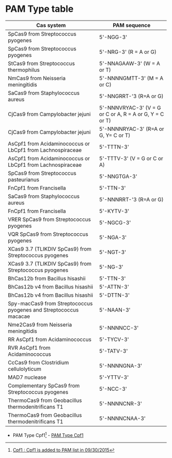 # PAM Type table

Cas system                                                        | PAM sequence
------------------------------------------------------------------|------
SpCas9 from Streptococcus pyogenes                                | 5'-NGG-3'
SpCas9 from Streptococcus pyogenes                                | 5'-NRG-3' (R = A or G)
StCas9 from Streptococcus thermophilus                            | 5'-NNAGAAW-3' (W = A or T)
NmCas9 from Neisseria meningitidis                                | 5'-NNNNGMTT-3' (M = A or C)
SaCas9 from Staphylococcus aureus                                 | 5'-NNGRRT-'3 (R=A or G)
CjCas9 from Campylobacter jejuni                                  | 5'-NNNVRYAC-3' (V = G or C or A, R = A or G, Y = C or T)
CjCas9 from Campylobacter jejuni                                  | 5'-NNNNRYAC-3' (R=A or G, Y= C or T)
AsCpf1 from Acidaminococcus or LbCpf1 from Lachnospiraceae        | 5'-TTTN-3'
AsCpf1 from Acidaminococcus or LbCpf1 from Lachnospiraceae        | 5'-TTTV-3' (V = G or C or A)
SpCas9 from Streptococcus pasteurianus                            | 5'-NNGTGA-3'
FnCpf1 from Francisella                                           | 5'-TTN-3'
SaCas9 from Staphylococcus aureus                                 | 5'-NNNRRT-'3 (R=A or G)
FnCpf1 from Francisella                                           | 5'-KYTV-3'
VRER SpCas9 from Streptococcus pyogenes                           | 5'-NGCG-3'
VQR SpCas9 from Streptococcus pyogenes                            | 5'-NGA-3'
XCas9 3.7 (TLIKDIV SpCas9) from Streptococcus pyogenes            | 5'-NGT-3'
XCas9 3.7 (TLIKDIV SpCas9) from Streptococcus pyogenes            | 5'-NG-3'
BhCas12b from Bacillus hisashii                                   | 5'-TTN-3'
BhCas12b v4 from Bacillus hisashii                                | 5'-ATTN-3'
BhCas12b v4 from Bacillus hisashii                                | 5'-DTTN-3'
Spy-macCas9 from Streptococcus pyogenes and Streptococcus macacae | 5'-NAAN-3'
Nme2Cas9 from Neisseria meningitidis                              | 5'-NNNNCC-3'
RR AsCpf1 from Acidaminococcus                                    | 5'-TYCV-3'
RVR AsCpf1 from Acidaminococcus                                   | 5'-TATV-3'
CcCas9 from Clostridium cellulolyticum                            | 5'-NNNNGNA-3'
MAD7 nuclease                                                     | 5'-YTTV-3'
Complementary SpCas9 from Streptococcus pyogenes                  | 5'-NCC-3'
ThermoCas9 from Geobacillus thermodenitrificans T1                | 5'-NNNNCNR-3'
ThermoCas9 from Geobacillus thermodenitrificans T1                | 5'-NNNNCNAA-3'


   - PAM Type Cpf1[^PAMseq_Cpf1] - [PAM Type Cpf1](chrome-extension://efaidnbmnnnibpcajpcglclefindmkaj/viewer.html?pdfurl=https%3A%2F%2Fwww.cell.com%2Faction%2FshowPdf%3Fpii%3DS0092-8674%252815%252901200-3&clen=2238326)
   [^PAMseq_Cpf1]:[Cpf1 : Cpf1 is added to PAM list in 09/30/2015](https://www.cell.com/cell/fulltext/S0092-8674(15)01200-3?_returnURL=https%3A%2F%2Flinkinghub.elsevier.com%2Fretrieve%2Fpii%2FS0092867415012003%3Fshowall%3Dtrue)
